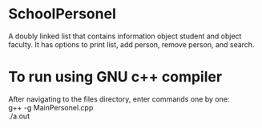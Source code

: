 # SchoolPersonel
A doubly linked list that contains information object student and object faculty. It has options to print list, add person, remove person, and search.

# To run using GNU c++ compiler
After navigating to the files directory, enter commands one by one:<br />
g++ -g MainPersonel.cpp<br />
./a.out
 
